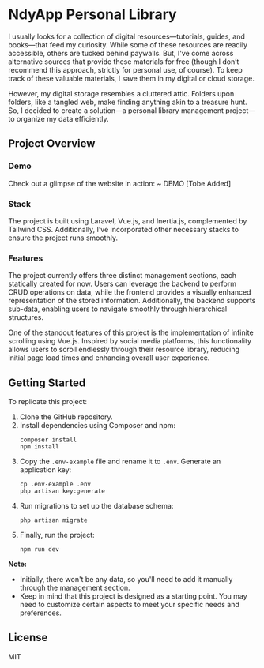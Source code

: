 # NdyApp Personal Library

I usually looks for a collection of digital resources—tutorials, guides, and books—that feed my curiosity. While some of these resources are readily accessible, others are tucked behind paywalls. But, I've come across alternative sources that provide these materials for free (though I don’t recommend this approach, strictly for personal use, of course). To keep track of these valuable materials, I save them in my digital or cloud storage.

However, my digital storage resembles a cluttered attic. Folders upon folders, like a tangled web, make finding anything akin to a treasure hunt. So, I decided to create a solution—a personal library management project—to organize my data efficiently.

## Project Overview
### Demo
Check out a glimpse of the website in action:
~ DEMO [Tobe Added]

### Stack
The project is built using Laravel, Vue.js, and Inertia.js, complemented by Tailwind CSS. Additionally, I’ve incorporated other necessary stacks to ensure the project runs smoothly.

### Features
The project currently offers three distinct management sections, each statically created for now. Users can leverage the backend to perform CRUD operations on data, while the frontend provides a visually enhanced representation of the stored information. Additionally, the backend supports sub-data, enabling users to navigate smoothly through hierarchical structures.

One of the standout features of this project is the implementation of infinite scrolling using Vue.js. Inspired by social media platforms, this functionality allows users to scroll endlessly through their resource library, reducing initial page load times and enhancing overall user experience.

## Getting Started
To replicate this project:
1. Clone the GitHub repository.
2. Install dependencies using Composer and npm:
    ```
    composer install
    npm install
    ```
3. Copy the `.env-example` file and rename it to `.env`. Generate an application key:
    ```
    cp .env-example .env
    php artisan key:generate
    ```
4. Run migrations to set up the database schema:
    ```
    php artisan migrate
    ```
5. Finally, run the project:
    ```
    npm run dev
    ```

**Note:** 
- Initially, there won't be any data, so you'll need to add it manually through the management section.
- Keep in mind that this project is designed as a starting point. You may need to customize certain aspects to meet your specific needs and preferences.

## License
MIT